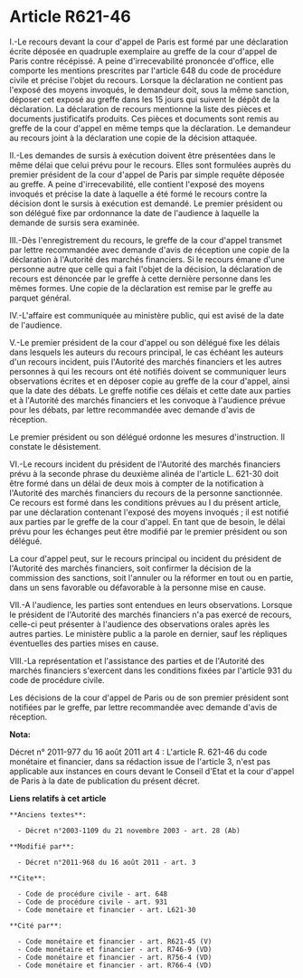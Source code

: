 # Article R621-46

I.-Le recours devant la cour d'appel de Paris est formé par une déclaration écrite déposée en quadruple exemplaire au greffe
de la cour d'appel de Paris contre récépissé. A peine d'irrecevabilité prononcée d'office, elle comporte les mentions
prescrites par l'article 648 du code de procédure civile et précise l'objet du recours. Lorsque la déclaration ne contient
pas l'exposé des moyens invoqués, le demandeur doit, sous la même sanction, déposer cet exposé au greffe dans les 15 jours
qui suivent le dépôt de la déclaration. La déclaration de recours mentionne la liste des pièces et documents justificatifs
produits. Ces pièces et documents sont remis au greffe de la cour d'appel en même temps que la déclaration. Le demandeur au
recours joint à la déclaration une copie de la décision attaquée. 

II.-Les demandes de sursis à exécution doivent être présentées dans le même délai que celui prévu pour le recours. Elles sont
formulées auprès du premier président de la cour d'appel de Paris par simple requête déposée au greffe. A peine
d'irrecevabilité, elle contient l'exposé des moyens invoqués et précise la date à laquelle a été formé le recours contre la
décision dont le sursis à exécution est demandé. Le premier président ou son délégué fixe par ordonnance la date de
l'audience à laquelle la demande de sursis sera examinée. 

III.-Dès l'enregistrement du recours, le greffe de la cour d'appel transmet par lettre recommandée avec demande d'avis de
réception une copie de la déclaration à l'Autorité des marchés financiers. Si le recours émane d'une personne autre que celle
qui a fait l'objet de la décision, la déclaration de recours est dénoncée par le greffe à cette dernière personne dans les
mêmes formes. Une copie de la déclaration est remise par le greffe au parquet général. 

IV.-L'affaire est communiquée au ministère public, qui est avisé de la date de l'audience. 

V.-Le premier président de la cour d'appel ou son délégué fixe les délais dans lesquels les auteurs du recours principal, le
cas échéant les auteurs d'un recours incident, puis l'Autorité des marchés financiers et les autres personnes à qui les
recours ont été notifiés doivent se communiquer leurs observations écrites et en déposer copie au greffe de la cour d'appel,
ainsi que la date des débats. Le greffe notifie ces délais et cette date aux parties et à l'Autorité des marchés financiers
et les convoque à l'audience prévue pour les débats, par lettre recommandée avec demande d'avis de réception. 

Le premier président ou son délégué ordonne les mesures d'instruction. Il constate le désistement. 

VI.-Le recours incident du président de l'Autorité des marchés financiers prévu à la seconde phrase du deuxième alinéa de
l'article L. 621-30 doit être formé dans un délai de deux mois à compter de la notification à l'Autorité des marchés
financiers du recours de la personne sanctionnée. Ce recours est formé dans les conditions prévues au I du présent article,
par une déclaration contenant l'exposé des moyens invoqués ; il est notifié aux parties par le greffe de la cour d'appel. En
tant que de besoin, le délai prévu pour les échanges peut être modifié par le premier président ou son délégué. 

La cour d'appel peut, sur le recours principal ou incident du président de l'Autorité des marchés financiers, soit confirmer
la décision de la commission des sanctions, soit l'annuler ou la réformer en tout ou en partie, dans un sens favorable ou
défavorable à la personne mise en cause. 

VII.-A l'audience, les parties sont entendues en leurs observations. Lorsque le président de l'Autorité des marchés
financiers n'a pas exercé de recours, celle-ci peut présenter à l'audience des observations orales après les autres parties.
Le ministère public a la parole en dernier, sauf les répliques éventuelles des parties mises en cause. 

VIII.-La représentation et l'assistance des parties et de l'Autorité des marchés financiers s'exercent dans les conditions
fixées par l'article 931 du code de procédure civile. 

Les décisions de la cour d'appel de Paris ou de son premier président sont notifiées par le greffe, par lettre recommandée
avec demande d'avis de réception.

**Nota:**

Décret n° 2011-977 du 16 août 2011 art 4 : L'article R. 621-46 du code monétaire et financier, dans sa rédaction issue de
l'article 3, n'est pas applicable aux instances en cours devant le Conseil d'Etat et la cour d'appel de Paris à la date de
publication du présent décret.

**Liens relatifs à cet article**

	**Anciens textes**:

	  - Décret n°2003-1109 du 21 novembre 2003 - art. 28 (Ab)

	**Modifié par**:

	  - Décret n°2011-968 du 16 août 2011 - art. 3

	**Cite**:

	  - Code de procédure civile - art. 648
	  - Code de procédure civile - art. 931
	  - Code monétaire et financier - art. L621-30

	**Cité par**:

	  - Code monétaire et financier - art. R621-45 (V)
	  - Code monétaire et financier - art. R746-9 (VD)
	  - Code monétaire et financier - art. R756-4 (VD)
	  - Code monétaire et financier - art. R766-4 (VD)

